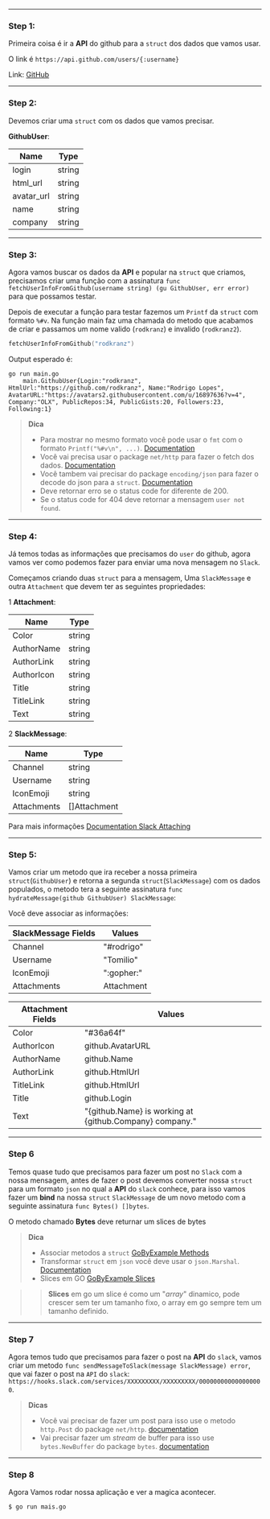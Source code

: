 
---
### Step 1:

Primeira coisa é ir a **API** do github para a `struct` dos dados que vamos usar. 

O link é `https://api.github.com/users/{:username}`

Link: [GitHub](https://api.github.com/users/rodkranz)

---
### Step 2: 

Devemos criar uma `struct` com os dados que vamos precisar.  

**GithubUser**:

| Name         | Type   |
|--------------|--------|
| login        | string |    
| html_url     | string |    
| avatar_url   | string |    
| name         | string |    
| company      | string |    
        
---
### Step 3: 

Agora vamos buscar os dados da **API** e popular na `struct` que criamos, precisamos criar uma função com a assinatura `func fetchUserInfoFromGithub(username string) (gu GithubUser, err error)`
para que possamos testar.
 
Depois de executar a função para testar fazemos um `Printf` da `struct` com formato `%#v`.
Na função main faz uma chamada do metodo que acabamos de criar e passamos um nome valido (`rodkranz`) e invalido (`rodkranz2`).

```go
fetchUserInfoFromGithub("rodkranz")
```  

Output esperado é:
```bash:
go run main.go
    main.GithubUser{Login:"rodkranz", HtmlUrl:"https://github.com/rodkranz", Name:"Rodrigo Lopes", AvatarURL:"https://avatars2.githubusercontent.com/u/16897636?v=4", Company:"OLX", PublicRepos:34, PublicGists:20, Followers:23, Following:1} 
```

> **Dica**
> * Para mostrar no mesmo formato você pode usar o `fmt` com o formato `Printf("%#v\n", ...)`. [Documentation](https://golang.org/pkg/fmt/#Printf)
> * Você vai precisa usar o package `net/http` para fazer o fetch dos dados. [Documentation](https://golang.org/pkg/net/http/#example_Get)
> * Você tambem vai precisar do package `encoding/json` para fazer o decode do json para a `struct`. [Documentation](https://golang.org/pkg/encoding/json/#NewDecoder)
> * Deve retornar erro se o status code for diferente de 200.
> * Se o status code for 404 deve retornar a mensagem ``user not found``.

--- 
### Step 4:

Já temos todas as informações que precisamos do `user` do github, agora vamos ver como podemos fazer para enviar uma nova mensagem no `Slack`.

Começamos criando duas `struct` para a mensagem, Uma `SlackMessage` e outra `Attachment` que devem ter as seguintes propriedades:

1 **Attachment**: 

| Name        | Type    |
|-------------|---------|
| Color       |  string |
| AuthorName  |  string |
| AuthorLink  |  string |
| AuthorIcon  |  string |
| Title       |  string |
| TitleLink   |  string |
| Text        |  string |

2 **SlackMessage**: 

| Name        | Type         |
|-------------|--------------|
| Channel     | string       |        
| Username    | string       |        
| IconEmoji   | string       |        
| Attachments | []Attachment |  

Para mais informações [Documentation Slack Attaching](https://api.slack.com/docs/message-attachments)

---
### Step 5:

Vamos criar um metodo que ira receber a nossa primeira `struct`(`GithubUser`) e retorna a segunda `struct`(`SlackMessage`) com os dados populados, o metodo tera a seguinte assinatura `func hydrateMessage(github GithubUser) SlackMessage`:

Você deve associar as informações:

| SlackMessage Fields | Values     |
|---------------------|------------|
|  Channel            | "#rodrigo" |               
|  Username           | "Tomilio"  |
|  IconEmoji          | ":gopher:" |              
|  Attachments        | Attachment |       


| Attachment Fields   | Values     |
|---------------------|------------|
|  Color              | "#36a64f"      
|  AuthorIcon         | github.AvatarURL        
|  AuthorName         | github.Name         
|  AuthorLink         | github.HtmlUrl         
|  TitleLink          | github.HtmlUrl         
|  Title              | github.Login     
|  Text               | "{github.Name} is working at {github.Company} company."  


---
### Step 6

Temos quase tudo que precisamos para fazer um post no `Slack` com a nossa mensagem, antes de fazer o post devemos converter nossa `struct` para um formato `json` no qual a **API** do `slack` conhece,
para isso vamos fazer um **bind** na nossa `struct` `SlackMessage` de um novo metodo com a seguinte assinatura `func Bytes() []bytes`.

O metodo chamado **Bytes** deve returnar um slices de bytes 

> **Dica**
> * Associar metodos a `struct` [GoByExample Methods](https://gobyexample.com/methods)
> * Transformar `struct` em `json` você deve usar o `json.Marshal`. [Documentation](https://golang.org/pkg/encoding/json/#Marshal)  
> * Slices em GO [GoByExample Slices](https://gobyexample.com/slices)


>> **Slices** em go um slice é como um "*array*" dinamico, pode crescer sem ter um tamanho fixo, o array em go sempre tem um tamanho definido. 

---
### Step 7

Agora temos tudo que precisamos para fazer o post na **API** do `slack`, vamos criar um metodo `func sendMessageToSlack(message SlackMessage) error`,
que vai fazer o post na `API` do `slack`: `https://hooks.slack.com/services/XXXXXXXXX/XXXXXXXXX/000000000000000000`.

> **Dicas**
> * Você vai precisar de fazer um post para isso use o metodo `http.Post` do package `net/http`. [documentation](https://golang.org/pkg/net/http/#Client.Post)
> * Vai precisar fazer um *stream* de buffer para isso use `bytes.NewBuffer` do package `bytes`. [documentation](https://golang.org/pkg/bytes/#NewBuffer)

---
### Step 8

Agora Vamos rodar nossa aplicação e ver a magica acontecer.  
```bash
$ go run mais.go
```

